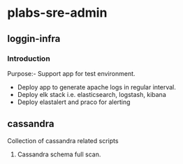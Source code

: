 # plabs-sre-admin

## loggin-infra
### Introduction
Purpose:- Support app for test environment. <br/>
- Deploy app to generate apache logs in regular interval. 
- Deploy elk stack i.e. elasticsearch, logstash, kibana
- Deploy elastalert and praco for alerting


## cassandra
Collection of cassandra related scripts
1. Cassandra schema full scan.
